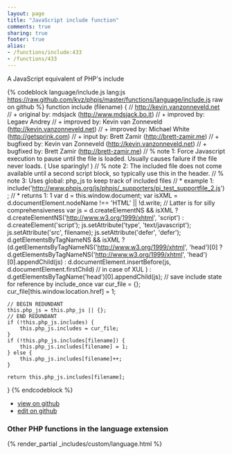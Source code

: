 ```yaml
---
layout: page
title: "JavaScript include function"
comments: true
sharing: true
footer: true
alias:
- /functions/include:433
- /functions/433
---
```

<!-- Generated by Rakefile:build -->
A JavaScript equivalent of PHP's include

{% codeblock language/include.js lang:js https://raw.github.com/kvz/phpjs/master/functions/language/include.js raw on github %}
function include (filename) {
    // http://kevin.vanzonneveld.net
    // +   original by: mdsjack (http://www.mdsjack.bo.it)
    // +   improved by: Legaev Andrey
    // +   improved by: Kevin van Zonneveld (http://kevin.vanzonneveld.net)
    // +   improved by: Michael White (http://getsprink.com)
    // +      input by: Brett Zamir (http://brett-zamir.me)
    // +   bugfixed by: Kevin van Zonneveld (http://kevin.vanzonneveld.net)
    // +      bugfixed by: Brett Zamir (http://brett-zamir.me)
    // %        note 1: Force Javascript execution to pause until the file is loaded. Usually causes failure if the file never loads. ( Use sparingly! )
    // %        note 2: The included file does not come available until a second script block, so typically use this in the header.
    // %        note 3: Uses global: php_js to keep track of included files
    // *     example 1: include('http://www.phpjs.org/js/phpjs/_supporters/pj_test_supportfile_2.js');
    // *     returns 1: 1
    var d = this.window.document;
    var isXML = d.documentElement.nodeName !== 'HTML' || !d.write; // Latter is for silly comprehensiveness
    var js = d.createElementNS && isXML ? d.createElementNS('http://www.w3.org/1999/xhtml', 'script') : d.createElement('script');
    js.setAttribute('type', 'text/javascript');
    js.setAttribute('src', filename);
    js.setAttribute('defer', 'defer');
    d.getElementsByTagNameNS && isXML ? (d.getElementsByTagNameNS('http://www.w3.org/1999/xhtml', 'head')[0] ? d.getElementsByTagNameNS('http://www.w3.org/1999/xhtml', 'head')[0].appendChild(js) : d.documentElement.insertBefore(js, d.documentElement.firstChild) // in case of XUL
    ) : d.getElementsByTagName('head')[0].appendChild(js);
    // save include state for reference by include_once
    var cur_file = {};
    cur_file[this.window.location.href] = 1;

    // BEGIN REDUNDANT
    this.php_js = this.php_js || {};
    // END REDUNDANT
    if (!this.php_js.includes) {
        this.php_js.includes = cur_file;
    }
    if (!this.php_js.includes[filename]) {
        this.php_js.includes[filename] = 1;
    } else {
        this.php_js.includes[filename]++;
    }

    return this.php_js.includes[filename];
}
{% endcodeblock %}

 - [view on github](https://github.com/kvz/phpjs/blob/master/functions/language/include.js)
 - [edit on github](https://github.com/kvz/phpjs/edit/master/functions/language/include.js)

### Other PHP functions in the language extension
{% render_partial _includes/custom/language.html %}
